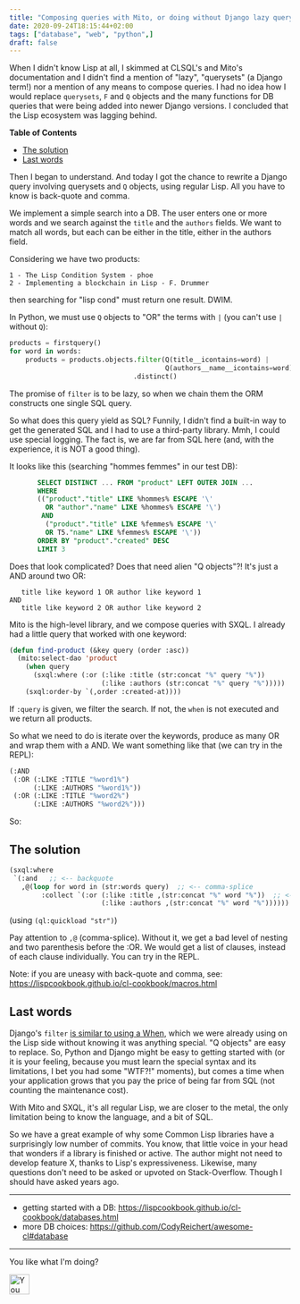 ```yaml
---
title: "Composing queries with Mito, or doing without Django lazy querysets and Q objects"
date: 2020-09-24T18:15:44+02:00
tags: ["database", "web", "python",]
draft: false
---
```


When I didn't know Lisp at all, I skimmed at CLSQL's and Mito's
documentation and I didn't find a mention of "lazy", "querysets" (a
Django term!) nor a mention of any means to compose queries. I had no
idea how I would replace `querysets`, `F` and `Q` objects and the many
functions for DB queries that were being added into newer Django
versions. I concluded that the Lisp ecosystem was lagging behind.

<!-- markdown-toc start - Don't edit this section. Run M-x markdown-toc-refresh-toc -->
**Table of Contents**

- [The solution](#the-solution)
- [Last words](#last-words)

<!-- markdown-toc end -->


Then I began to understand. And today I got the chance to rewrite a
Django query involving querysets and `Q` objects, using regular
Lisp. All you have to know is back-quote and comma.

We implement a simple search into a DB. The user enters one or more
words and we search against the `title` and the `authors` fields. We
want to match all words, but each can be either in the title, either
in the authors field.

Considering we have two products:

```ascii
1 - The Lisp Condition System - phoe
2 - Implementing a blockchain in Lisp - F. Drummer
```

then searching for "lisp cond" must return one result. DWIM.

In Python, we must use `Q` objects to "OR" the terms with `|` (you can't use `|` without `Q`):

```python
products = firstquery()
for word in words:
    products = products.objects.filter(Q(title__icontains=word) |
                                       Q(authors__name__icontains=word))\
                               .distinct()
```

The promise of `filter` is to be lazy, so when we chain them the ORM
 constructs one single SQL query.

So what does this query yield as SQL? Funnily, I didn't find a
built-in way to get the generated SQL and I had to use a third-party
library. Mmh, I could use special logging. The fact is, we are far
from SQL here (and, with the experience, it is NOT a good thing).

It looks like this (searching "hommes femmes" in our test DB):

```sql
       SELECT DISTINCT ... FROM "product" LEFT OUTER JOIN ...
       WHERE
       (("product"."title" LIKE %hommes% ESCAPE '\'
         OR "author"."name" LIKE %hommes% ESCAPE '\')
        AND
         ("product"."title" LIKE %femmes% ESCAPE '\'
         OR T5."name" LIKE %femmes% ESCAPE '\'))
       ORDER BY "product"."created" DESC
       LIMIT 3
```

Does that look complicated? Does that need alien "Q objects"?! It's just a AND around two OR:

```ascii
   title like keyword 1 OR author like keyword 1
AND
   title like keyword 2 OR author like keyword 2
```

Mito is the high-level library, and we compose queries with SXQL. I
already had a little query that worked with one keyword:

```lisp
(defun find-product (&key query (order :asc))
  (mito:select-dao 'product
    (when query
      (sxql:where (:or (:like :title (str:concat "%" query "%"))
                       (:like :authors (str:concat "%" query "%")))))
    (sxql:order-by `(,order :created-at))))
```

If `:query` is given, we filter the search. If not, the `when` is not executed and we return all products.

So what we need to do is iterate over the keywords, produce as many OR
and wrap them with a AND. We want something like that (we can try in the REPL):

```lisp
(:AND
 (:OR (:LIKE :TITLE "%word1%")
      (:LIKE :AUTHORS "%word1%"))
 (:OR (:LIKE :TITLE "%word2%")
      (:LIKE :AUTHORS "%word2%")))
```

So:

## The solution

```lisp
(sxql:where
 `(:and   ;; <-- backquote
   ,@(loop for word in (str:words query)  ;; <-- comma-splice
        :collect `(:or (:like :title ,(str:concat "%" word "%"))  ;; <-- backquote, comma
                       (:like :authors ,(str:concat "%" word "%"))))))
```

(using `(ql:quickload "str")`)

Pay attention to `,@` (comma-splice). Without it, we get a bad level
of nesting and two parenthesis before the :OR. We would get a list of
clauses, instead of each clause individually. You can try in the REPL.

Note: if you are uneasy with back-quote and comma, see: https://lispcookbook.github.io/cl-cookbook/macros.html

## Last words

Django's `filter` [is similar to using a
When](https://docs.djangoproject.com/en/1.8/ref/models/conditional-expressions/),
which we were already using on the Lisp side without knowing it was
anything special. "Q objects" are easy to replace. So, Python and
Django might be easy to getting started with (or it is your feeling,
because you must learn the special syntax and its limitations, I bet
you had some "WTF?!" moments), but comes a time when your application
grows that you pay the price of being far from SQL (not counting the
maintenance cost).

With Mito and SXQL, it's all regular Lisp, we are closer to the metal,
the only limitation being to know the language, and a bit of SQL.

So we have a great example of why some Common Lisp libraries have a
surprisingly low number of commits. You know, that little voice in
your head that wonders if a library is finished or active. The author
might not need to develop feature X, thanks to Lisp's
expressiveness. Likewise, many questions don't need to be asked or
upvoted on Stack-Overflow. Though I should have asked years ago.

---

- getting started with a DB: https://lispcookbook.github.io/cl-cookbook/databases.html
- more DB choices: https://github.com/CodyReichert/awesome-cl#database

---

<div>
You like what I'm doing?
<br/>

<a href='https://ko-fi.com/K3K828W0V' target='_blank'><img height='36' style='border:0px;height:36px;' src='https://cdn.ko-fi.com/cdn/kofi2.png?v=2' border='0' alt='You can buy Me a Coffee at ko-fi.com' title='My hidden plan is to make Common Lisp popular again. No fixed income ATM, and I want to do more, so it helps. Thanks!'/></a>

</div>
